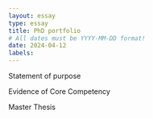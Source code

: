 ```yaml
---
layout: essay
type: essay
title: PhD portfolio
# All dates must be YYYY-MM-DD format!
date: 2024-04-12
labels:
---
```


Statement of purpose

Evidence of Core Competency

Master Thesis
<a href="PDF/AditiJaiswal-thesis.pdf" class="image fit"><img src="images/marr_pic.jpg" alt=""></a>
